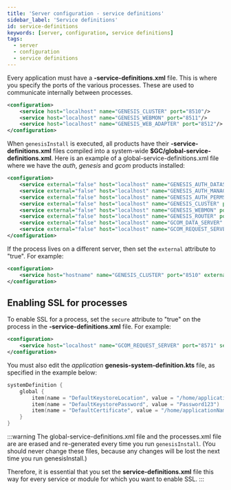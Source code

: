 ```yaml
---
title: 'Server configuration - service definitions'
sidebar_label: 'Service definitions'
id: service-definitions
keywords: [server, configuration, service definitions]
tags:
  - server
  - configuration
  - service definitions
---
```



Every application must have  a **-service-definitions.xml** file. This is where you specify the ports of the various processes. These are used to communicate internally between processes.

```xml
<configuration>
    <service host="localhost" name="GENESIS_CLUSTER" port="8510"/>
    <service host="localhost" name="GENESIS_WEBMON" port="8511"/>
    <service host="localhost" name="GENESIS_WEB_ADAPTER" port="8512"/>
</configuration>
```

When `genesisInstall` is executed, all products have their **-service-definitions.xml** files compiled into a system-wide **$GC/global-service-definitions.xml**. Here is an example of a global-service-definitions.xml file where we have the _auth_, _genesis_ and _gcom_ products installed:

```xml
<configuration>
    <service external="false" host="localhost" name="GENESIS_AUTH_DATASERVER" port="8502" secure="false"/>
    <service external="false" host="localhost" name="GENESIS_AUTH_MANAGER" port="8501" secure="false"/>
    <service external="false" host="localhost" name="GENESIS_AUTH_PERMS" port="8503" secure="false"/>
    <service external="false" host="localhost" name="GENESIS_CLUSTER" port="8510" secure="false"/>
    <service external="false" host="localhost" name="GENESIS_WEBMON" port="8511" secure="false"/>
    <service external="false" host="localhost" name="GENESIS_ROUTER" port="8512" secure="false"/>
    <service external="false" host="localhost" name="GCOM_DATA_SERVER" port="8570" secure="false"/>
    <service external="false" host="localhost" name="GCOM_REQUEST_SERVER" port="8571" secure="false"/>
</configuration>
```

If the process lives on a different server, then set the `external` attribute to  "true".
For example:

```xml
<configuration>
    <service host="hostname" name="GENESIS_CLUSTER" port="8510" external="true"/>
</configuration>
```

## Enabling SSL for processes
To enable SSL for a process, set the `secure` attribute to  "true" on the process in the **-service-definitions.xml** file.
For example:


```xml
<configuration>
    <service host="localhost" name="GCOM_REQUEST_SERVER" port="8571" secure="true"/>
</configuration>
```
You must also edit the _application_ **genesis-system-definition.kts** file, as specified in the example below:


```kotlin
systemDefinition {
    global {
        item(name = "DefaultKeystoreLocation", value = "/home/applicationName/keystore.jks")
        item(name = "DefaultKeystorePassword", value = "Password123")
        item(name = "DefaultCertificate", value = "/home/applicationName/certificate.crt")
    }
}
```

:::warning
The global-service-definitions.xml file and the processes.xml file are are erased and re-generated every time you run `genesisInstall`. (You should never change these files, because any changes will be lost the next time you run genesisInstall.)

Therefore, it is essential that you set the **service-definitions.xml** file this way for every service or module for which you want to enable SSL.
:::


